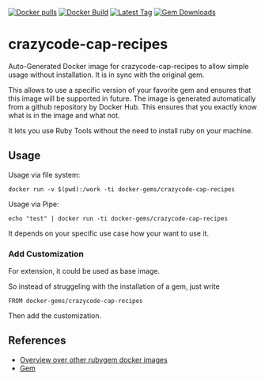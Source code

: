 [![Docker pulls](https://img.shields.io/docker/pulls/rubygem/crazycode-cap-recipes.svg)](https://hub.docker.com/r/rubygem/crazycode-cap-recipes/)
[![Docker Build](https://img.shields.io/docker/automated/rubygem/crazycode-cap-recipes.svg)](https://hub.docker.com/r/rubygem/crazycode-cap-recipes/)
[![Latest Tag](https://img.shields.io/github/tag/docker-rubygem/crazycode-cap-recipes.svg)](https://hub.docker.com/r/rubygem/crazycode-cap-recipes/)
[![Gem Downloads](https://img.shields.io/gem/dt/crazycode-cap-recipes.svg)](https://rubygems.org/gems/crazycode-cap-recipes/)
# crazycode-cap-recipes

Auto-Generated Docker image for crazycode-cap-recipes to allow simple usage without installation.
It is in sync with the original gem.

This allows to use a specific version of your favorite gem and ensures that this image will be supported in future.
The image is generated automatically from a github repository by Docker Hub.
This ensures that you exactly know what is in the image and what not.

It lets you use Ruby Tools without the need to install ruby on your machine.

## Usage

Usage via file system:

`docker run -v $(pwd):/work -ti docker-gems/crazycode-cap-recipes`

Usage via Pipe:

`echo "test" | docker run -ti docker-gems/crazycode-cap-recipes`

It depends on your specific use case how your want to use it.

### Add Customization

For extension, it could be used as base image.

So instead of struggeling with the installation of a gem, just write

`FROM docker-gems/crazycode-cap-recipes`

Then add the customization.

## References

 - [Overview over other rubygem docker images](https://github.com/thinkbot/docker-rubygem)
 - [Gem](https://rubygems.org/gems/crazycode-cap-recipes/)
